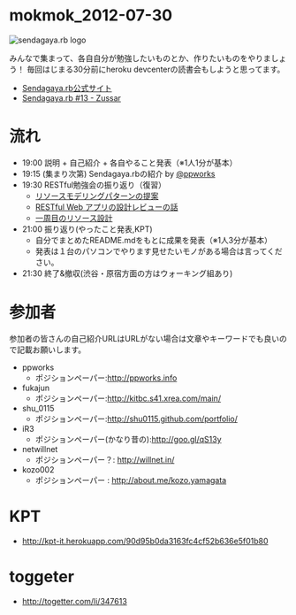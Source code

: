 mokmok_2012-07-30
=================

![sendagaya.rb logo](http://ppworks.info/images/sendagayarb100x100.png)

みんなで集まって、各自自分が勉強したいものとか、作りたいものをやりましょう！
毎回はじまる30分前にheroku devcenterの読書会もしようと思ってます。

* [Sendagaya.rb公式サイト](http://sendagayarb.github.com)
* [Sendagaya.rb #13 - Zussar](http://www.zusaar.com/event/347006)

# 流れ
* 19:00 説明 + 自己紹介 + 各自やること発表（※1人1分が基本）
* 19:15 (集まり次第) Sendagaya.rbの紹介 by [@ppworks](http://twitter.com/ppworks)
* 19:30 RESTful勉強会の振り返り（復習）
    * [リソースモデリングパターンの提案](http://www.slideshare.net/tkawa1/resource-modeling-pattern)
    * [RESTful Web アプリの設計レビューの話](http://www.slideshare.net/t_wada/restful-web-design-review)
    * [一周目のリソース設計](https://speakerdeck.com/u/moro/p/rails-resource-routing-design-bootstrap-ja)
* 21:00 振り返り(やったこと発表,KPT)
  * 自分でまとめたREADME.mdをもとに成果を発表（※1人3分が基本）
  * 発表は１台のパソコンでやります見せたいモノがある場合は言ってください。
* 21:30 終了&撤収(渋谷・原宿方面の方はウォーキング組あり)

# 参加者
参加者の皆さんの自己紹介URLはURLがない場合は文章やキーワードでも良いので記載お願いします。

* ppworks
  * ポジションペーパー:http://ppworks.info
* fukajun
  * ポジションペーパー:http://kitbc.s41.xrea.com/main/
* shu_0115
  * ポジションペーパー:http://shu0115.github.com/portfolio/
* iR3
  * ポジションペーパー(かなり昔の):http://goo.gl/qS13y
* netwillnet
  * ポジションペーパー？: http://willnet.in/
* kozo002
  * ポジションペーパー : http://about.me/kozo.yamagata

#

# KPT
* http://kpt-it.herokuapp.com/90d95b0da3163fc4cf52b636e5f01b80

# toggeter
* http://togetter.com/li/347613
